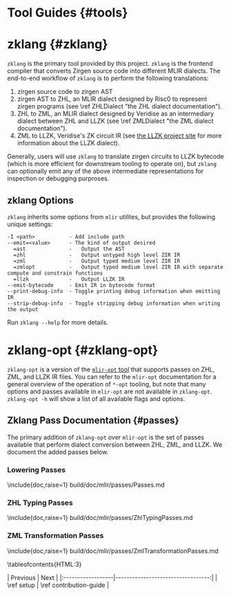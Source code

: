 # Tool Guides {#tools}

# zklang {#zklang}

`zklang` is the primary tool provided by this project.
`zklang` is the frontend compiler that converts Zirgen source code into different
MLIR dialects. The end-to-end workflow of `zklang` is to perform the following translations:
1. zirgen source code to zirgen AST
2. zirgen AST to ZHL, an MLIR dialect designed by Risc0 to represent zirgen programs (see \ref ZHLDialect "the ZHL dialect documentation").
3. ZHL to ZML, an MLIR dialect designed by Veridise as an intermediary dialect between ZHL and LLZK (see \ref ZMLDialect "the ZML dialect documentation").
4. ZML to LLZK, Veridise's ZK circuit IR (see [the LLZK project site][llzk-site] for more information about the LLZK dialect).

Generally, users will use `zklang` to translate zirgen circuits to LLZK bytecode (which is more efficient for downstream tooling to operate on),
but `zklang` can optionally emit any of the above intermediate representations for inspection or debugging purproses.

## zklang Options

`zklang` inherits some options from `mlir` utilites, but provides the following unique settings:

```
-I <path>           - Add include path
--emit=<value>      - The kind of output desired
  =ast              -   Output the AST
  =zhl              -   Output untyped high level ZIR IR
  =zml              -   Output typed medium level ZIR IR
  =zmlopt           -   Output typed medium level ZIR IR with separate compute and constrain functions
  =llzk             -   Output LLZK IR
--emit-bytecode     - Emit IR in bytecode format
--print-debug-info  - Toggle printing debug information when emitting IR
--strip-debug-info  - Toggle stripping debug information when writing the output
```

Run `zklang --help` for more details.

# zklang-opt {#zklang-opt}

`zklang-opt` is a version of the [`mlir-opt` tool][mlir-opt-docs] that supports
passes on ZHL, ZML, and LLZK IR files. You can refer to the `mlir-opt` documentation for a general
overview of the operation of `*-opt` tooling, but note that many options and passes
available in `mlir-opt` are not available in `zklang-opt`.
`zklang-opt -h` will show a list of all available flags and options.

## Zklang Pass Documentation {#passes}

The primary addition of `zklang-opt` over `mlir-opt` is the set of passes available
that perform dialect conversion between ZHL, ZML, and LLZK.
We document the added passes below.

### Lowering Passes

\include{doc,raise=1} build/doc/mlir/passes/Passes.md

### ZHL Typing Passes

\include{doc,raise=1} build/doc/mlir/passes/ZhlTypingPasses.md

### ZML Transformation Passes

\include{doc,raise=1} build/doc/mlir/passes/ZmlTransformationPasses.md

\tableofcontents{HTML:3}


<div class="section_buttons">
| Previous          |                              Next |
|:------------------|----------------------------------:|
| \ref setup | \ref contribution-guide |
</div>

<!-- TODO: Change this link to the github pages site -->
[llzk-site]: https://github.com/Veridise/llzk-lib
[mlir-opt-docs]: https://mlir.llvm.org/docs/Tutorials/MlirOpt/